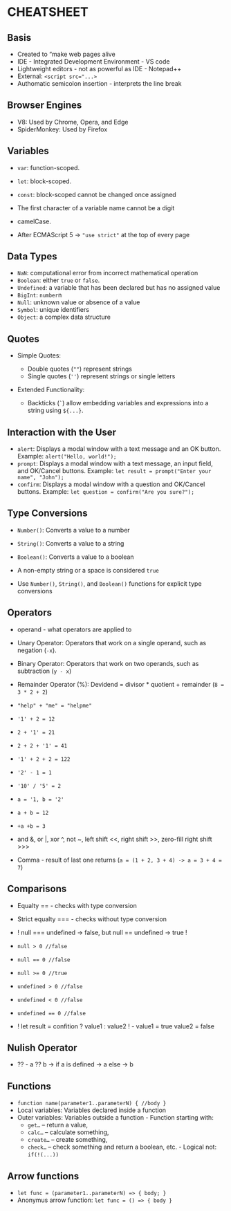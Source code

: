 # CHEATSHEET

## Basis

 - Created to “make web pages alive
 - IDE - Integrated Development Environment - VS code
 - Lightweight editors - not as powerful as IDE - Notepad++
 - External: `<script src="...>`
 - Authomatic semicolon insertion - interprets the line break   


## Browser Engines

- V8: Used by Chrome, Opera, and Edge
- SpiderMonkey: Used by Firefox

## Variables

- `var`: function-scoped.
- `let`: block-scoped.
- `const`: block-scoped cannot be changed once assigned

- The first character of a variable name cannot be a digit
- camelCase.
- After ECMAScript 5 -> `"use strict"` at the top of every page

## Data Types

- `NaN`: computational error from incorrect mathematical operation
- `Boolean`: either `true` or `false`.
- `Undefined`: a variable that has been declared but has no assigned value
- `BigInt`: `number`n
- `Null`: unknown value or absence of a value
- `Symbol`: unique identifiers
- `Object`: a complex data structure

## Quotes

- Simple Quotes:
  - Double quotes (`""`) represent strings
  - Single quotes (`''`) represent strings or single letters

- Extended Functionality:
  - Backticks (`` ` ``) allow embedding variables and expressions into a string using `${...}`.

## Interaction with the User

- `alert`: Displays a modal window with a text message and an OK button. Example: `alert("Hello, world!");`
- `prompt`: Displays a modal window with a text message, an input field, and OK/Cancel buttons. Example: `let result = prompt("Enter your name", "John");`
- `confirm`: Displays a modal window with a question and OK/Cancel buttons. Example: `let question = confirm("Are you sure?");`

## Type Conversions

- `Number()`: Converts a value to a number
- `String()`: Converts a value to a string
- `Boolean()`: Converts a value to a boolean

- A non-empty string or a space is considered `true`
- Use `Number()`, `String()`, and `Boolean()` functions for explicit type conversions

## Operators
  - operand - what operators are applied to
  - Unary Operator: Operators that work on a single operand, such as negation (`-x`).
  - Binary Operator: Operators that work on two operands, such as subtraction (`y - x`)
  - Remainder Operator (%): Devidend = divisor * quotient + remainder (`8 = 3 * 2 + 2`)

- `"help" + "me" = "helpme"`
- `'1' + 2 = 12`
- `2 + '1' = 21`
- `2 + 2 + '1' = 41`
- `'1' + 2 + 2 = 122`
- `'2' - 1 = 1`
- `'10' / '5' = 2`

 - `a = '1, b = '2'`
 - `a + b = 12`
 - `+a +b = 3`

- and &, or |, xor ^, not ~, left shift <<, right shift >>, zero-fill right shift >>>
 - Comma - result of last one returns (`a = (1 + 2, 3 + 4) -> a = 3 + 4 = 7`)

## Comparisons
 - Equalty == - checks with type conversion
 - Strict equalty === - checks without type conversion
 - ! null === undefined -> false, but null == undefined -> true !

 - `null > 0 //false`
 - `null == 0 //false`
 - `null >= 0 //true`
 - `undefined > 0 //false`
 - `undefined < 0 //false`
 - `undefined == 0 //false`
- ! let result = confition ? value1 : value2 ! - value1 = true value2 = false

## Nulish Operator
 - ?? - a ?? b -> if a is defined -> a else -> b

 ## Functions
 - `function name(parameter1..parameterN) { //body }`
  - Local variables: Variables declared inside a function
   - Outer variables: Variables outside a function
    - Function starting with:
        - `get…` – return a value,
        - `calc…` – calculate something,
        - `create…` – create something,
        - `check…` – check something and return a boolean, etc.
    - Logical not: `if(!(...))`

## Arrow functions
 - `let func = (parameter1..parameterN) => { body; }`
 - Anonymus arrow function: `let func = () => { body }`